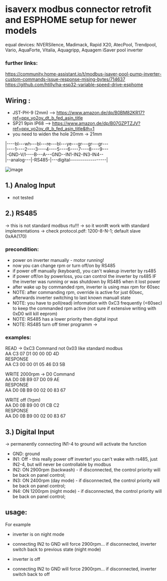 # isaverx modbus connector retrofit and ESPHOME setup for newer models 
equal devices: NVERSilence, Madimack, Rapid X20, AtecPool, Trendpool, Vario, AquaForte, Vitalia, Aquagripp, Aquagem iSaver pool inverter

### further links:
https://community.home-assistant.io/t/modbus-isaver-pool-pump-inverter-custom-commands-issue-response-mising-bytes/714637
https://github.com/htilly/ha-esp32-variable-speed-drive-esphome

## Wiring :
- JST-PH-9 (2mm) --> https://www.amazon.de/dp/B0BM82KR17?ref=ppx_yo2ov_dt_b_fed_asin_title
- SP21 9pin IP68 --> https://www.amazon.de/dp/B07GZPTZJV?ref=ppx_yo2ov_dt_b_fed_asin_title&th=1
- you need to widen the hole 20mm -> 21mm   

|----bl---wh---bl---re---bl---ye---gr---gr---gr---     
|----1----2----3----4----5----6----7----8----9---  
|-GND-V/I----B---A---GND--IN1-IN2-IN3-IN4--    
|--analog---|-RS485-|---digital------------------|

![image](picture/2025-04-01_20-34-54_IMG_1743.JPG)

## 1.) Analog Input
- not tested

## 2.) RS485 
-> this is not standard modbus rtu!!!
-> so it won#t work with standard implementations
-> check protocol.pdf: 1200-8-N-1; default slave 0xAA(170)

### precondition:
- power on inverter manually - motor running!
- now you can change rpm or turn off/on by RS485
- if power off manually (keyboard), you can't wakeup inverter by rs485
- if power off/on by powerloss, you can control the inverter by rs485 IF the inverter was running or was shutdown by RS485 when it lost power
- after wake up by commanded rpm, inverter is using max rpm for 60sec
- NOTE: after commanding rpm, override is active for just 60sec, afterwards inverter switching to last known manuall state
- NOTE: you have to poll(read) information with 0xC3 frequently (<60sec) to keep the commanded rpm active (not sure if extensive writing with 0xD0 will kill eeprom)
- NOTE: RS485 has a lower priority then digital input
- NOTE: RS485 turn off timer programm -> 

### examples:
READ -> 0xC3 Command not 0x03 like standard modbus    
AA C3 07 D1 00 00 0D 4D    
RESPONSE   
AA C3 00 00 01 05 46 D3 5B   

WRITE 2000rpm -> D0 Command   
AA D0 0B B9 07 D0 09 AE   
RESPONSE   
AA D0 0B B9 00 02 00 83 67   

WRITE off (1rpm)   
AA D0 0B B9 00 01 CB C2   
RESPONSE   
AA D0 0B B9 00 02 00 83 67   
 
## 3.) Digital Input
-> permanently connecting IN1-4 to ground will activate the function
- GND: ground
- IN1: Off - this really power off inverter! you can't wake with rs485, just IN2-4, but will never be controllable by modbus
- IN2: ON 2900rpm (backwash) - if disconnected, the control priority will be back on panel control;
- IN3: ON 2400rpm (day mode) - if disconnected, the control priority will be back on panel control;
- IN4: ON 1200rpm (night mode) - if disconnected, the control priority will be back on panel control;

## usage:
 For example
 - inverter is on night mode
 - connecting IN2 to GND will force 2900rpm... if disconnected, inverter switch back to previous state (night mode)

 - inverter is off
 - connecting IN2 to GND will force 2900rpm... if disconnected, inverter switch back to off


